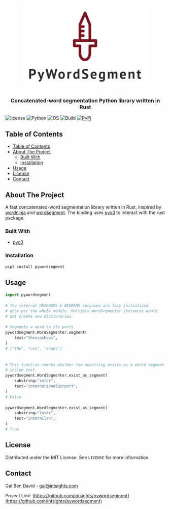 <p align="center">
    <a href="https://github.com/intsights/pywordsegment">
        <img src="https://raw.githubusercontent.com/intsights/pywordsegment/master/images/logo.png" alt="Logo">
    </a>
    <h3 align="center">
        Concatenated-word segmentation Python library written in Rust
    </h3>
</p>


![license](https://img.shields.io/badge/MIT-License-blue)
![Python](https://img.shields.io/badge/Python-3.6%20%7C%203.7%20%7C%203.8%20%7C%203.9-blue)
![OS](https://img.shields.io/badge/OS-Mac%20%7C%20Linux%20%7C%20Windows-blue)
![Build](https://github.com/intsights/pywordsegment/workflows/Build/badge.svg)
[![PyPi](https://img.shields.io/pypi/v/pywordsegment.svg)](https://pypi.org/project/pywordsegment/)

## Table of Contents

- [Table of Contents](#table-of-contents)
- [About The Project](#about-the-project)
  - [Built With](#built-with)
  - [Installation](#installation)
- [Usage](#usage)
- [License](#license)
- [Contact](#contact)


## About The Project

A fast concatenated-word segmentation library written in Rust, inspired by [wordninja](https://github.com/keredson/wordninja) and [wordsegment](https://github.com/grantjenks/python-wordsegment). The binding uses [pyo3](https://github.com/PyO3/pyo3) to interact with the rust package.


### Built With

* [pyo3](https://github.com/PyO3/pyo3)


### Installation

```sh
pip3 install pywordsegment
```


## Usage

```python
import pywordsegment

# The internal UNIGRAMS & BIGRAMS corpuses are lazy initialized
# once per the whole module. Multiple WordSegmenter instances would
# not create new dictionaries.

# Segments a word to its parts
pywordsegment.WordSegmenter.segment(
    text="theusashops",
)
# ["the", "usa", "shops"]


# This function checks whether the substring exists as a whole segment
# inside text.
pywordsegment.WordSegmenter.exist_as_segment(
    substring="inter",
    text="internationalairport",
)
# False

pywordsegment.WordSegmenter.exist_as_segment(
    substring="inter",
    text="intermilan",
)
# True
```


## License

Distributed under the MIT License. See `LICENSE` for more information.


## Contact

Gal Ben David - gal@intsights.com

Project Link: [https://github.com/intsights/pywordsegment](https://github.com/intsights/pywordsegment)
